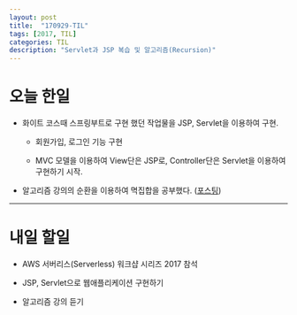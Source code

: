 ```yaml
---
layout: post
title:  "170929-TIL"
tags: [2017, TIL]
categories: TIL
description: "Servlet과 JSP 복습 및 알고리즘(Recursion)"
---
```


오늘 한일
========

- 화이트 코스때 스프링부트로 구현 했던 작업물을 JSP, Servlet을 이용하여 구현.

  - 회원가입, 로그인 기능 구현

  - MVC 모델을 이용하여 View단은 JSP로, Controller단은 Servlet을 이용하여 구현하기 시작.


- 알고리즘 강의의 순환을 이용하여 멱집합을 공부했다. ([포스팅](https://hue9010.github.io/%EC%95%8C%EA%B3%A0%EB%A6%AC%EC%A6%98/Recursion%EA%B3%BC-%EB%A9%B1%EC%A7%91%ED%95%A9(powerset)/))  

---

내일 할일
=========

- AWS 서버리스(Serverless) 워크샵 시리즈 2017 참석

- JSP, Servlet으로 웹애플리케이션 구현하기

- 알고리즘 강의 듣기
